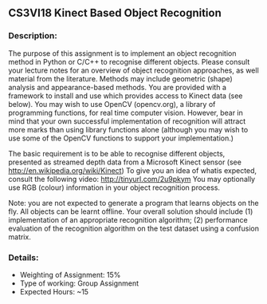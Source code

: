 ## CS3VI18 Kinect Based Object Recognition

### Description: 

The purpose of this assignment is to implement an object recognition method in
Python or C/C++ to recognise different objects. Please consult your lecture notes for
an overview of object recognition approaches, as well material from the literature.
Methods may include geometric (shape) analysis and appearance-based methods. You
are provided with a framework to install and use which provides access to Kinect data
(see below). You may wish to use OpenCV (opencv.org), a library of programming
functions, for real time computer vision. However, bear in mind that your own
successful implementation of recognition will attract more marks than using library
functions alone (although you may wish to use some of the OpenCV functions to
support your implementation.)


The basic requirement is to be able to recognise different objects, presented as
streamed depth data from a Microsoft Kinect sensor (see
http://en.wikipedia.org/wiki/Kinect) To give you an idea of whatis expected, consult
the following video: http://tinyurl.com/2u9pkym You may optionally use RGB (colour)
information in your object recognition process.


Note: you are not expected to generate a program that learns objects on the fly. All
objects can be learnt offline. Your overall solution should include (1) implementation
of an appropriate recognition algorithm; (2) performance evaluation of the recognition
algorithm on the test dataset using a confusion matrix.

### Details:

- Weighting of Assignment: 15%
- Type of working: Group Assignment
- Expected Hours: ~15
